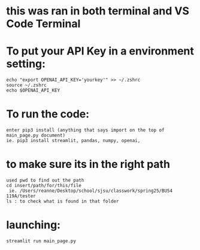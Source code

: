 # this was ran in both terminal and VS Code Terminal

# To put your API Key in a environment setting:
    echo "export OPENAI_API_KEY='yourkey'" >> ~/.zshrc
    source ~/.zshrc
    echo $OPENAI_API_KEY

# To run the code: 
    enter pip3 install (anything that says import on the top of main_page.py document)
    ie. pip3 install streamlit, pandas, numpy, openai, 

# to make sure its in the right path
    used pwd to find out the path
    cd insert/path/for/this/file 
     ie. /Users/reanne/Desktop/school/sjsu/classwork/spring25/BUS4 119A/tester
    ls : to check what is found in that folder 

# launching: 
    streamlit run main_page.py